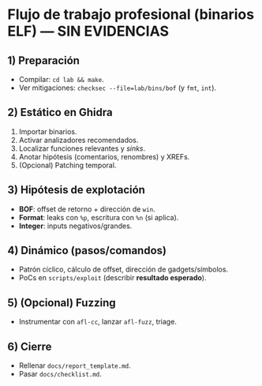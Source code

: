 # Flujo de trabajo profesional (binarios ELF) — SIN EVIDENCIAS

## 1) Preparación
- Compilar: `cd lab && make`.
- Ver mitigaciones: `checksec --file=lab/bins/bof` (y `fmt`, `int`).

## 2) Estático en Ghidra
1. Importar binarios.
2. Activar analizadores recomendados.
3. Localizar funciones relevantes y *sinks*.
4. Anotar hipótesis (comentarios, renombres) y XREFs.
5. (Opcional) Patching temporal.

## 3) Hipótesis de explotación
- **BOF**: offset de retorno + dirección de `win`.
- **Format**: leaks con `%p`, escritura con `%n` (si aplica).
- **Integer**: inputs negativos/grandes.

## 4) Dinámico (pasos/comandos)
- Patrón cíclico, cálculo de offset, dirección de gadgets/símbolos.
- PoCs en `scripts/exploit` (describir **resultado esperado**).

## 5) (Opcional) Fuzzing
- Instrumentar con `afl-cc`, lanzar `afl-fuzz`, triage.

## 6) Cierre
- Rellenar `docs/report_template.md`.
- Pasar `docs/checklist.md`.
